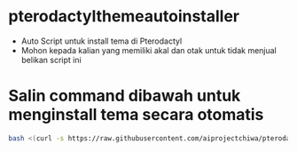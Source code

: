 # pterodactylthemeautoinstaller
- Auto Script untuk install tema di Pterodactyl
- Mohon kepada kalian yang memiliki akal dan otak untuk tidak menjual belikan script ini

# Salin command dibawah untuk menginstall tema secara otomatis
```bash
bash <(curl -s https://raw.githubusercontent.com/aiprojectchiwa/pterodactylthemeautoinstaller/main/install.sh)
```
